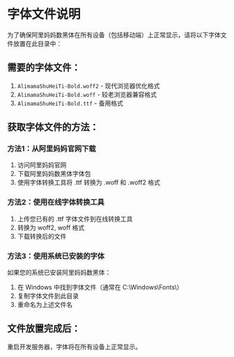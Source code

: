 # 字体文件说明

为了确保阿里妈妈数黑体在所有设备（包括移动端）上正常显示，请将以下字体文件放置在此目录中：

## 需要的字体文件：

1. `AlimamaShuHeiTi-Bold.woff2` - 现代浏览器优化格式
2. `AlimamaShuHeiTi-Bold.woff` - 较老浏览器兼容格式  
3. `AlimamaShuHeiTi-Bold.ttf` - 备用格式

## 获取字体文件的方法：

### 方法1：从阿里妈妈官网下载
1. 访问阿里妈妈官网
2. 下载阿里妈妈数黑体字体包
3. 使用字体转换工具将 .ttf 转换为 .woff 和 .woff2 格式

### 方法2：使用在线字体转换工具
1. 上传您已有的 .ttf 字体文件到在线转换工具
2. 转换为 woff2, woff 格式
3. 下载转换后的文件

### 方法3：使用系统已安装的字体
如果您的系统已安装阿里妈妈数黑体：
1. 在 Windows 中找到字体文件（通常在 C:\Windows\Fonts\）
2. 复制字体文件到此目录
3. 重命名为上述文件名

## 文件放置完成后：
重启开发服务器，字体将在所有设备上正常显示。
